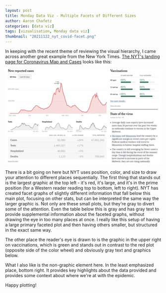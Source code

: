 ```yaml
---
layout: post
title: Monday Data Viz - Multiple Facets of Different Sizes
author: Aaron Chafetz
categories: [data viz]
tags: [vizualisation, Monday data viz]
thumbnail: "20211122_nyt_covid-facet.png"
---
```


In keeping with the recent theme of reviewing the visual hierarchy, I came across another great example from the New York Times. [The NYT's landing page for Coronavirus Map and Cases](https://www.nytimes.com/interactive/2021/us/covid-cases.html) looks like this:

![image.png](/assets/img/posts/20211122_nyt_covid-facet.png)

There is a bit going on here but NYT uses position, color, and size to draw your attention to different places sequentially. The first thing that stands out is the largest graphic at the top left -  it's red, it's large, and it's in the prime position (for a Western reader reading top to bottom, left to right). NYT has created facet graphs of slightly different information that fall below this main plot, focusing on other stats, but can be interpreted the same way the larger graphic is. Not only are these small plots, but they're gray to divert some of the attention. Even the table below this is gray and has gray text to provide supplemental information about the faceted graphs, without drawing the eye in too many places at once. I really like this setup of having a large primary faceted plot and then having others smaller, but structured in the exact same way.

The other place the reader's eye is drawn to is the graphic in the upper right on vaccinations, which is green and stands out in contrast to the red plot (opposite side of the color wheel) and obviously gray text and graphics below.

What I also like is the non-graphic element here. In the least emphasized place, bottom right. It provides key highlights about the data provided and provides some context about where we're at with the epidemic. 

 Happy plotting!